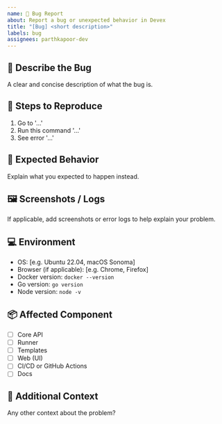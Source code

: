 ```yaml
---
name: 🐞 Bug Report
about: Report a bug or unexpected behavior in Devex
title: "[Bug] <short description>"
labels: bug
assignees: parthkapoor-dev
---
```


## 🐛 Describe the Bug

A clear and concise description of what the bug is.

## 📍 Steps to Reproduce

1. Go to '...'
2. Run this command '...'
3. See error '...'

## 🤖 Expected Behavior

Explain what you expected to happen instead.

## 🖼️ Screenshots / Logs

If applicable, add screenshots or error logs to help explain your problem.

## 💻 Environment

- OS: [e.g. Ubuntu 22.04, macOS Sonoma]
- Browser (if applicable): [e.g. Chrome, Firefox]
- Docker version: `docker --version`
- Go version: `go version`
- Node version: `node -v`

## 📦 Affected Component

- [ ] Core API
- [ ] Runner
- [ ] Templates
- [ ] Web (UI)
- [ ] CI/CD or GitHub Actions
- [ ] Docs

## 🔐 Additional Context

Any other context about the problem?
